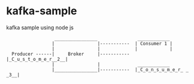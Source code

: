 # kafka-sample
kafka sample using node js

                      ________________               ____________
                     |                |-----------  | Consumer 1 |
                     |                |             |            |
      Producer ------|     Broker     |-----------  |_C̲u̲s̲t̲o̲m̲e̲r̲_2̲_|
                     |                |              ____________ 
                     |________________|-----------  |_C̲o̲n̲s̲u̲m̲e̲r̲ ̲3̲_|
                                                     
